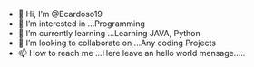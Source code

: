 - 👋 Hi, I’m @Ecardoso19
- 👀 I’m interested in ...Programming 
- 🌱 I’m currently learning ...Learning JAVA, Python 
- 💞️ I’m looking to collaborate on ...Any coding Projects 
- 📫 How to reach me ...Here leave an hello world mensage.....

<!---
Ecardoso19/Ecardoso19 is a ✨ special ✨ repository because its `README.md` (this file) appears on your GitHub profile.
You can click the Preview link to take a look at your changes.
--->

